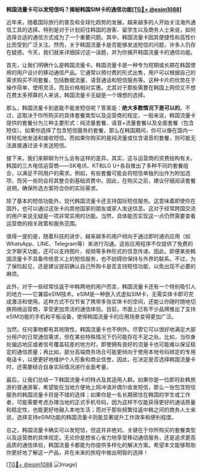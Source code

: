 **韩国流量卡可以发短信吗？揭秘韩国SIM卡的通信功能[[TG💪+ @esim1088](https://t.me/s/esim1088)]**

近年来，随着国际旅行的普及和全球化趋势的发展，越来越多的人开始关注海外通信工具的选择。特别是对于计划前往韩国的游客、留学生以及商务人士来说，如何选择合适的通信方式成为了一个重要问题。其中，韩国流量卡因其便捷性和高性价比而受到广泛关注。然而，关于韩国流量卡是否能够发送短信的问题，许多人仍存在疑惑。今天，我们就来详细探讨这一话题，并为你揭开韩国流量卡的通信功能。

首先，让我们明确什么是韩国流量卡。韩国流量卡是一种专为短期或长期在韩国使用的用户设计的移动通信产品。它通常以预付费的形式出售，用户可以根据自己的需求购买不同套餐，包括数据流量、语音通话和短信服务等。这种卡片的优势在于操作简单、使用灵活，而且价格相对实惠。尤其对于那些需要在韩国上网但又不想花费太多预算的人来说，韩国流量卡无疑是一个理想的选择。

那么，韩国流量卡到底能不能发短信呢？答案是：**绝大多数情况下是可以的**。不过，这取决于你所购买的具体套餐类型以及运营商的规定。一般来说，韩国流量卡提供的套餐分为三种主要形式：纯流量套餐、语音+流量套餐以及全面套餐（包含短信）。如果你选择了包含短信服务的套餐，那么在韩国期间，你可以像在国内一样轻松地发送和接收短信。而如果你购买的是纯流量或仅含语音的套餐，则可能无法直接通过该卡发送短信。

接下来，我们来聊聊为什么会有这样的差异。其实，这与运营商的资费结构有关。韩国的三大电信运营商——SK电讯、KT和LG U+各自推出了多种不同的套餐组合，以满足不同用户的需求。例如，有些套餐可能会将短信单独列出作为附加选项，而另一些则会将其整合到基础资费中。因此，在购买之前，建议仔细阅读套餐说明，确保所选方案符合你的实际需求。

除了基本的短信功能外，现代韩国流量卡还支持国际短信服务。这意味着即使你在国外，也可以通过这张卡向其他国家的朋友或家人发送信息。这对于经常跨国交流的用户来说无疑是一项非常实用的功能。当然，具体能否实现这一点仍然需要查看运营商的相关政策和服务范围。

值得一提的是，随着科技的进步，越来越多的用户倾向于通过即时通讯应用（如WhatsApp、LINE、Telegram等）来进行沟通。这些应用程序不仅提供了免费的文字聊天功能，还可以支持图片、视频等多种形式的信息传递。因此，即便某些韩国流量卡不具备传统意义上的短信服务，也不妨碍你保持与外界的联系。不过，为了保险起见，还是建议提前确认自己所购卡是否支持短信功能，以免出现不必要的麻烦。

此外，对于一些经常往返于中韩两地的用户而言，韩国流量卡还有一个特别吸引人的地方——它兼容eSIM技术。eSIM是一种嵌入式虚拟SIM卡，无需实体卡即可完成激活和使用。这种方式不仅节省了携带多张实体卡的空间，还能让你随时随地切换网络运营商，享受更加灵活的通信体验。目前，市面上已有不少品牌推出了支持eSIM功能的手机和平板设备，使得韩国流量卡的应用场景变得更加广泛。

当然，任何事物都有其局限性，韩国流量卡也不例外。尽管它可以很好地满足大部分用户的日常通信需求，但在某些特殊情况下仍可能存在不足之处。比如，当你身处偏远地区或者信号覆盖较差的地方时，即使拥有良好的流量卡也可能难以保证稳定的通信质量；再比如，部分高端商务场合可能更倾向于使用本地号码绑定的专用电话卡，以便更好地维护个人形象和商业信誉。因此，在决定是否选择韩国流量卡时，还需要结合自身实际情况进行全面考量。

最后，让我们总结一下韩国流量卡的特点及其适用人群。如果你是一位即将赴韩旅游的普通游客，希望能在当地方便地上网冲浪并偶尔收发短信，那么一张包含短信服务的韩国流量卡将是不错的选择；如果你是一名长期居住在韩国的学生或工作者，可能需要考虑办理当地的正式手机号码，因为这样不仅能获得更好的通话质量和稳定性，也能更好地融入本地生活；而对于那些频繁往返中韩之间的商务人士来说，选择支持eSIM功能的韩国流量卡则能显著提升工作效率和便利程度。

总之，韩国流量卡确实可以发短信，但这并非绝对。关键在于你所购买的套餐类型以及运营商的具体规定。无论你是想省心省力地享受移动通信服务，还是追求更高品质的通信体验，韩国流量卡都能为你提供多样化的解决方案。希望本文能够帮助你更好地了解这一产品，并在未来的旅程中做出明智的选择！

[[TG💪+ @esim1088](https://t.me/s/esim1088) ![Image](https://i.postimg.cc/4NQfJmqS/Snipaste-2025-05-13-00-14-12.png)]